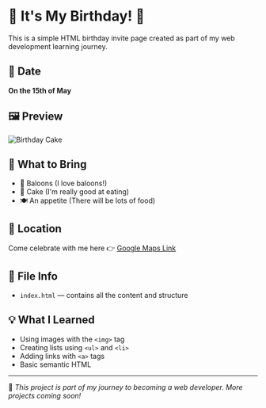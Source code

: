 # 🎂 It's My Birthday! 🎉

This is a simple HTML birthday invite page created as part of my web development learning journey.

## 📅 Date

**On the 15th of May**

## 🖼️ Preview

![Birthday Cake](https://raw.githubusercontent.com/appbrewery/webdev/main/birthday-cake3.4.jpeg)

## 🎁 What to Bring

- 🎈 Baloons (I love baloons!)
- 🍰 Cake (I'm really good at eating)
- 🍽️ An appetite (There will be lots of food)

## 📍 Location

Come celebrate with me here 👉 [Google Maps Link](https://www.google.com/maps/place/Lagos/@6.5483694,3.1191427,11z/data=!3m1!4b1!4m6!3m5!1s0x103b8b2ae68280c1:0xdc9e87a367c3d9cb!8m2!3d6.5243793!4d3.3792057!16zL20vMGxuZnk?entry=ttu&g_ep=EgoyMDI1MDYxMS4wIKXMDSoASAFQAw%3D%3D)

## 📄 File Info

- `index.html` — contains all the content and structure

## 💡 What I Learned

- Using images with the `<img>` tag  
- Creating lists using `<ul>` and `<li>`  
- Adding links with `<a>` tags  
- Basic semantic HTML

---

📌 *This project is part of my journey to becoming a web developer. More projects coming soon!*
